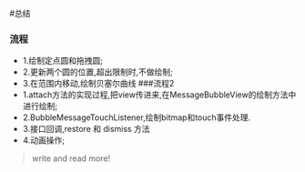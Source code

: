 #总结
### 流程
- 1.绘制定点圆和拖拽圆;
- 2.更新两个圆的位置,超出限制时,不做绘制;
- 3.在范围内移动,绘制贝塞尔曲线
###流程2
- 1.attach方法的实现过程,把view传进来,在MessageBubbleView的绘制方法中进行绘制;
- 2.BubbleMessageTouchListener,绘制bitmap和touch事件处理.
- 3.接口回调,restore 和 dismiss 方法
- 4.动画操作;

> write and read more!

